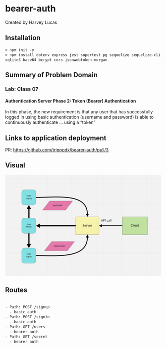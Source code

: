 # bearer-auth

Created by Harvey Lucas

## Installation

```plaintext
> npm init -y
> npm install dotenv express jest supertest pg sequelize sequelize-cli sqlite3 base64 bcrypt cors jsonwebtoken morgan
```

## Summary of Problem Domain

### Lab: Class 07

#### Authentication Server Phase 2: Token (Bearer) Authentication

In this phase, the new requirement is that any user that has successfully logged in using basic authentication (username and password) is able to continuously authenticate … using a “token”

## Links to application deployment

PR: https://github.com/tripppdx/bearer-auth/pull/3

## Visual

![Basic Auth](./public/bearer-auth.png)

## Routes

```plaintext

- Path: POST /signup
  - basic auth
- Path: POST /signin
  - basic auth
- Path: GET /users
  - bearer auth
- Path: GET /secret
  - bearer auth

```
